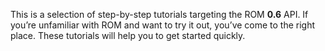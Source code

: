 This is a selection of step-by-step tutorials targeting the ROM **0.6** API. If you’re unfamiliar with ROM and want to try it out, you’ve come to the right place. These tutorials will help you to get started quickly.
